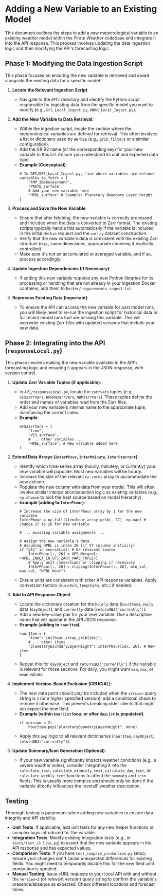 # Adding a New Variable to an Existing Model

This document outlines the steps to add a new meteorological variable to an existing weather model within the Pirate Weather codebase and integrate it into the API response. This process involves updating the data ingestion logic and then modifying the API's forecasting logic.

## Phase 1: Modifying the Data Ingestion Script

This phase focuses on ensuring the new variable is retrieved and saved alongside the existing data for a specific model.

1.  **Locate the Relevant Ingestion Script**:
    * Navigate to the `API/` directory and identify the Python script responsible for ingesting data from the specific model you want to modify (e.g., `GFS_Local_Ingest.py`, `HRRR_Local_Ingest.py`).

2.  **Add the New Variable to Data Retrieval**:
    * Within the ingestion script, locate the section where the meteorological variables are defined for retrieval. This often involves a list or dictionary used by `Herbie` (e.g., `grib_filters` or a similar configuration).
    * Add the GRIB2 name (or the corresponding key) for your new variable to this list. Ensure you understand its unit and expected data type.
    * **Example (Conceptual)**:
        ```
        # In API/GFS_Local_Ingest.py, find where variables are defined
        variables_to_fetch = [
            'TMP_2maboveground',
            'PRATE_surface',
            # Add your new variable here
            'HPBL_surface' # Example: Planetary Boundary Layer Height
        ]
        ```

3.  **Process and Save the New Variable**:
    * Ensure that after fetching, the new variable is correctly processed and included when the data is converted to Zarr format. The existing scripts typically handle this automatically if the variable is included in the initial `Herbie` request and the `xarray` dataset construction.
    * Verify that the new variable's data is consistent with the existing Zarr structure (e.g., same dimensions, appropriate chunking if explicitly controlled).
    * Make sure it's not an accumulated or averaged variable, and if so, process accordingly.

4.  **Update Ingestion Dependencies (If Necessary)**:
    * If adding this new variable requires any new Python libraries for its processing or handling that are not already in your ingestion Docker container, add them to `Docker/requirements-ingest.txt`.

5.  **Reprocess Existing Data (Important)**:
    * To ensure the API can access the new variable for past model runs, you will likely need to re-run the ingestion script for historical data or for recent model runs that are missing this variable. This will overwrite existing Zarr files with updated versions that include your new data.

## Phase 2: Integrating into the API (`responseLocal.py`)

This phase involves making the new variable available in the API's forecasting logic and ensuring it appears in the JSON response, with version control.

1.  **Update Zarr Variable Tuples (if applicable)**:
    * In `API/responseLocal.py`, locate the `zarrVars` tuples (e.g., `GFSzarrVars`, `HRRRHzarrVars`, `NBMzarrVars`). These tuples define the order and names of variables read from the Zarr files.
    * Add your new variable's internal name to the appropriate tuple, maintaining the correct index.
    * **Example**:
        ```
        GFSzarrVars = (
            "time",
            "VIS_surface",
            # ... other variables ...
            "HPBL_surface", # New variable added here
        )
        ```

2.  **Extend Data Arrays (`InterPhour`, `InterPminute`, `InterPcurrent`)**:
    * Identify which time-series array (hourly, minutely, or currently) your new variable will populate. Most new variables will be hourly.
    * Increase the size of the relevant `np.zeros` array to accommodate the new column.
    * Populate the new column with data from your model. This will often involve similar interpolation/selection logic as existing variables (e.g., `np.choose` to pick the best source based on model hierarchy).
    * **Example (adding to `InterPhour`)**:
        ```
        # Increase the size of InterPhour array by 1 for the new variable
        InterPhour = np.full((len(hour_array_grib), 27), np.nan) # Change 27 to 28 for new variable

        # ... existing variable assignments ...

        # Assign the new variable's data
        # Assuming HPBL is index 26 (if 27 columns initially)
        if "gfs" in sourceList: # Or relevant source
            InterPhour[:, 26] = GFS_Merged[:, <HPBL_INDEX_IN_GFS_ZARR_VARS_TUPLE>]
            # Apply unit conversions or clipping if necessary
            InterPhour[:, 26] = clipLog(InterPhour[:, 26], min_val, max_val, "HPBL Hour")
        ```
    * Ensure units are consistent with other API response variables. Apply conversion factors (`elevUnit`, `tempUnits`, etc.) if needed.

3.  **Add to API Response Object**:
    * Locate the dictionary creation for the `hourly` data (`hourItem`), `daily` data (`dayObject`), and `currently` data (`returnOBJ["currently"]`).
    * Add a new key-value pair for your new variable. Use a descriptive name that will appear in the API JSON response.
    * **Example (adding to `hourItem`)**:
        ```
        hourItem = {
            "time": int(hour_array_grib[idx]),
            # ... other items ...
            "planetaryBoundaryLayerHeight": InterPhour[idx, 26], # New item
        }
        ```
    * Repeat this for `dayObject` and `returnOBJ["currently"]` if the variable is relevant for those sections. For daily, you might want `min`, `max`, or `mean` values.

4.  **Implement Version-Based Exclusion (CRUCIAL)**:
    * The new data point should *only* be included when the `version` query string is `2` (or a higher specified version), add a conditional check to remove it otherwise. This prevents breaking older clients that might not expect the new field.
    * **Example (within `hourList` loop, or after `dayList` is populated)**:
        ```
        if version < 2:
            hourItem.pop("planetaryBoundaryLayerHeight", None)
        ```
    * Apply this `pop` logic to all relevant dictionaries (`hourItem`, `dayObject`, `returnOBJ["currently"]`).

5.  **Update Summary/Icon Generation (Optional)**:
    * If your new variable significantly impacts weather conditions (e.g., a severe weather index), consider integrating it into the `calculate_text`, `calculate_minutely_text`, `calculate_day_text`, or `calculate_weekly_text` functions to affect the `summary` and `icon` fields. This is usually more complex and should only be done if the variable directly influences the 'overall' weather description.

## Testing

Thorough testing is paramount when adding new variables to ensure data integrity and API stability.

* **Unit Tests**: If applicable, add unit tests for any new helper functions or complex logic introduced for the variable.
* **Integration Tests**: Modify existing integration tests (e.g., in `tests/test_s3_live.py`) to assert that the new variable appears in the API response and has expected values.
* **Comparison Tests**: If you have `test_compare_production.py` setup, ensure your changes don't cause unexpected differences for existing fields. You might need to temporarily disable this for the new field until production is updated.
* **Manual Testing**: Issue cURL requests to your local API with and without the `version=2` (or relevant version) query string to confirm the variable's presence/absence as expected. Check different locations and forecast times.